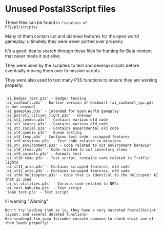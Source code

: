# Unused Postal3Script files
These files can be found in <code>(location of P3)/p3/scripts/</code>

Many of them contain cut and planned features for the open world gameplay, ultimately they were never ported over properly.

It's a good idea to search through these files for hunting for Beta content that never made it out alive.

They were used by the scripters to test and develop scripts before eventually moving them over to mission scripts.

They were also used to test many P3S functions to ensure they are working properly.

<pre><code class="language-js">
'ai_badger_test.p3s' - Badger testing
'ai_cashmart.p3s' - Earlier version of Cashmart (ai_cashmart_npc.p3s is not unused)
'ai_gameplay.p3s' - Intended for Open World gameplay
'ai_patrol1_citizen_fight.p3s' - Unknown
'ai_st1_common.p3s' - Contains various old code
'ai_st2_states.p3s' - Contains various old code
'ai_st3_social.p3s' - Contains experimental old code
'ai_st4_queuie.p3s' - Queue testing
'ai_st5_temp.p3s' - Contains test code, scrapped features
'ai_st6_missions.p3s' - Test code related to missions
'ai_st7_environment.p3s' - Code related to cut environment behavior
'ai_st8_items.p3s' - Code related to cut inventory items
'ai_st9_animals.p3s' - Animals test
'ai_st10_temp.p3s' - Test script, contains code related to Traffic lights
'ai_st11_urza.p3s' - Contains scrapped features, old code
'ai_st12_urza.p3s' - Contains scrapped features, old code
'ai_st98_helicopter.p3s' - Code that is identical to the Helicopter AI that IS used
'ai_st_utilities.p3s' - Various code related to NPCs
'ai_test_babuska.p3s' - Test script
'lean_test.p3s' - Test script
</code></pre>

!!! warning "Warning"

    Don't try loading them as is, they have a very outdated Postal3Script layout, and several deleted functions!  
    Use <code>p3_fsm_spew 1</code> console command to check which one of them loads properly!